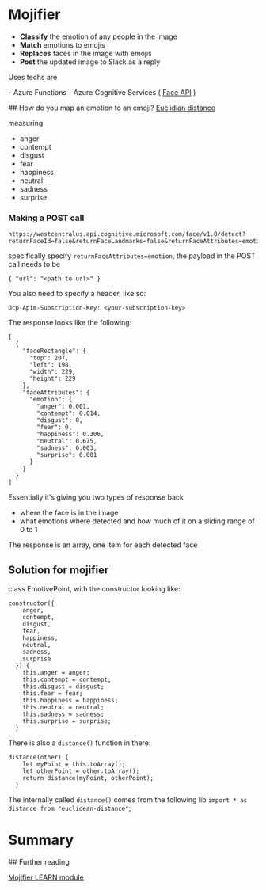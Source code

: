 # Mojifier

- **Classify** the emotion of any people in the image
- **Match** emotions to emojis
- **Replaces** faces in the image with emojis
- **Post** the updated image to Slack as a reply

Uses techs are

- Azure Functions
- Azure Cognitive Services ( [Face API](https://azure.microsoft.com/en-gb/services/cognitive-services/face/) )

## How do you map an emotion to an emoji?
[Euclidian distance](https://docs.microsoft.com/en-us/learn/advocates/replace-faces-with-emojis-matching-emotion/media/graph-2.png)

measuring 
- anger 
- contempt 
- disgust 
- fear 
- happiness 
- neutral
- sadness 
- surprise

### Making a POST call

```
https://westcentralus.api.cognitive.microsoft.com/face/v1.0/detect?returnFaceId=false&returnFaceLandmarks=false&returnFaceAttributes=emotion
```
specifically specify `returnFaceAttributes=emotion`, the payload in the POST call needs to be
```
{ "url": "<path to url>" }
```

You also need to specify a header, like so:
```
Ocp-Apim-Subscription-Key: <your-subscription-key>
```

The response looks like the following:
```
[
  {
    "faceRectangle": {
      "top": 207,
      "left": 198,
      "width": 229,
      "height": 229
    },
    "faceAttributes": {
      "emotion": {
        "anger": 0.001,
        "contempt": 0.014,
        "disgust": 0,
        "fear": 0,
        "happiness": 0.306,
        "neutral": 0.675,
        "sadness": 0.003,
        "surprise": 0.001
      }
    }
  }
]
```
Essentially it's giving you two types of response back
- where the face is in the image
- what emotions where detected and how much of it on a sliding range of 0 to 1

The response is an array, one item for each detected face

## Solution for mojifier

class EmotivePoint, with the constructor looking like:
```
constructor({
    anger,
    contempt,
    disgust,
    fear,
    happiness,
    neutral,
    sadness,
    surprise
  }) {
    this.anger = anger;
    this.contempt = contempt;
    this.disgust = disgust;
    this.fear = fear;
    this.happiness = happiness;
    this.neutral = neutral;
    this.sadness = sadness;
    this.surprise = surprise;
  }
``` 

There is also a `distance()` function in there:
```
distance(other) {
    let myPoint = this.toArray();
    let otherPoint = other.toArray();
    return distance(myPoint, otherPoint);
  }
```
The internally called `distance()`  comes from the following lib `import * as distance from "euclidean-distance"`;

# Summary

## Further reading

[Mojifier LEARN module](https://docs.microsoft.com/en-us/learn/modules/replace-faces-with-emojis-matching-emotion/)